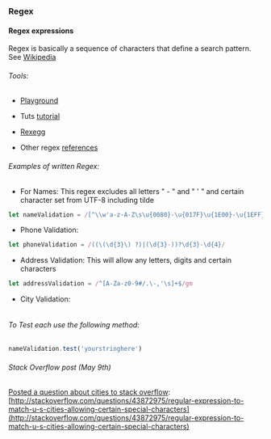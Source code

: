 ### Regex

#### Regex expressions

Regex is basically a sequence of characters that define a search pattern. See [Wikipedia](https://en.wikipedia.org/wiki/Regular_expression)

###### Tools:

* [Playground](https://regex101.com/)
* Tuts [tutorial](https://code.tutsplus.com/tutorials/8-regular-expressions-you-should-know--net-6149\ )
* [Rexegg](http://www.rexegg.com/regex-quickstart.html)

* Other regex [references](http://work.lauralemay.com/samples/perl.html)

###### Examples of written Regex:

* For Names: This regex excludes all letters " - " and " ' " and certain character set from UTF-8 including tilde

```js
let nameValidation = /[^\\w'a-z-A-Z\s\u{0080}-\u{017F}\u{1E00}-\u{1EFF}]+/u;
```

* Phone Validation: 

```js
let phoneValidation = /((\(\d{3}\) ?)|(\d{3}-))?\d{3}-\d{4}/
```

* Address Validation: This will allow any letters, digits and certain characters

```js
let addressValidation = /^[A-Za-z0-9#/.\-,'\s]+$/gm
```

* City Validation:



```

```

###### To Test each use the following method:

```js
nameValidation.test('yourstringhere')
```

###### Stack Overflow post \(May 9th\)

[Posted a question about cities to stack overflow](http://stackoverflow.com/questions/43872975/regular-expression-to-match-u-s-cities-allowing-certain-special-characters): [http://stackoverflow.com/questions/43872975/regular-expression-to-match-u-s-cities-allowing-certain-special-characters](http://stackoverflow.com/questions/43872975/regular-expression-to-match-u-s-cities-allowing-certain-special-characters)

